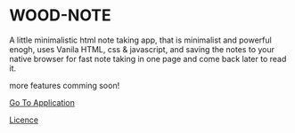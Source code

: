 # WOOD-NOTE
A little minimalistic html note taking app, that is minimalist and powerful enogh, uses Vanila HTML, css & javascript, and saving the notes to your native browser for fast note taking in one page and come back later to read it.

more features comming soon!

[Go To Application](https://imagineeeinc.github.io/Wood-Note/src/)

[Licence](https://github.com/imagineeeinc/DEV-NOTE/blob/master/LICENSE.md)
